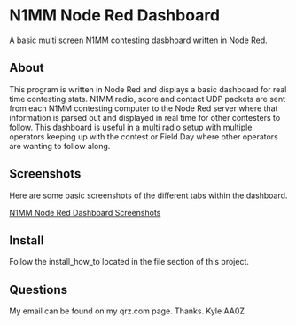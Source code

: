 N1MM Node Red Dashboard
==============

A basic multi screen N1MM contesting dasbhoard written in Node Red.

## About

This program is written in Node Red and displays a basic dashboard for real time contesting stats.  N1MM radio, score and contact UDP packets are sent from each N1MM contesting computer to the Node Red server where that information is parsed out and displayed in real time for other contesters to follow.  This dashboard is useful in a multi radio setup with multiple operators keeping up with the contest or Field Day where other operators are wanting to follow along.

## Screenshots

Here are some basic screenshots of the different tabs within the dashboard.

[N1MM Node Red Dashboard Screenshots](https://photos.app.goo.gl/J67xuLADBU3CMHYh7)

## Install

Follow the install_how_to located in the file section of this project.

## Questions

My email can be found on my qrz.com page.  Thanks.  Kyle AA0Z


